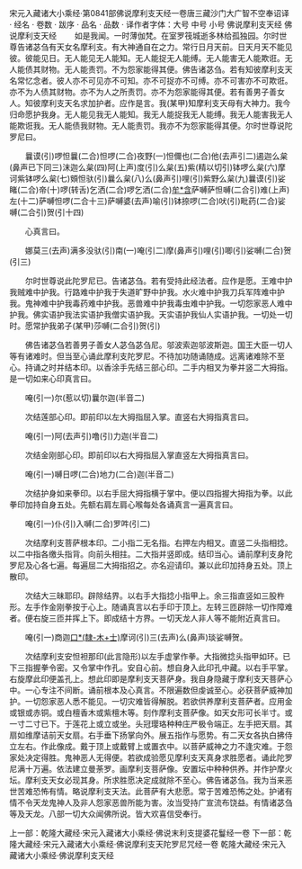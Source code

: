 宋元入藏诸大小乘经·第0841部佛说摩利支天经一卷唐三藏沙门大广智不空奉诏译
· 经名 · 卷数 · 跋序
· 品名 · 品数 · 译作者字体：大号 中号 小号
佛说摩利支天经
佛说摩利支天经
　　如是我闻。一时薄伽梵。在室罗筏城逝多林给孤独园。尔时世尊告诸苾刍有天女名摩利支。有大神通自在之力。常行日月天前。日天月天不能见彼。彼能见日。无人能见无人能知。无人能捉无人能缚。无人能害无人能欺诳。无人能债其财物。无人能责罚。不为怨家能得其便。佛告诸苾刍。若有知彼摩利支天名常忆念者。彼人亦不可见亦不可知。亦不可捉亦不可缚。亦不可害亦不可欺诳。亦不为人债其财物。亦不为人之所责罚。亦不为怨家能得其便。若有善男子善女人。知彼摩利支天名求加护者。应作是言。我(某甲)知摩利支天母有大神力。我今归命愿护我身。无人能见我无人能知。我无人能捉我无人能缚。我无人能害我无人能欺诳我。无人能债我财物。无人能责罚。我亦不为怨家能得其便。尔时世尊说陀罗尼曰。

　　曩谟(引)啰怛曩(二合)怛啰(二合)夜野(一)怛儞也(二合)他(去声引二)遏迦么枲(鼻声已下同三)沫迦么枲(四)阿(上声)度(引)么枲(五)紫(精以切引)钵啰么枲(六)摩诃紫钵啰么枲(七)頞怛驮(引)曩么枲(八)么(鼻声引)哩(引)紫野么枲(九)曩谟(引)娑睹(二合)帝(十)啰(转舌)乞洒(二合)啰乞洒(二合)[牟*含](引十一)萨嚩萨怛嚩(二合引)难(上声)左(十二)萨嚩怛啰(二合十三)萨嚩婆(去声)喻(引)钵捺啰(二合)吠(引)毗药(二合)娑嚩(二合引)贺(引十四)

　　心真言曰。

　　娜莫三(去声)满多没驮(引)南(一)唵(引二)摩(鼻声引)哩(引)唧(引)娑嚩(二合)贺(引三)

　　尔时世尊说此陀罗尼已。告诸苾刍。若有受持此经法者。应作是愿。王难中护我贼难中护我。行路难中护我于失道旷野中护我。水火难中护我刀兵军阵难中护我。鬼神难中护我毒药难中护我。恶兽难中护我毒虫难中护我。一切怨家恶人难中护我。佛实语护我法实语护我僧实语护我。天实语护我仙人实语护我。一切处一切时。愿常护我弟子(某甲)莎嚩(二合引)贺(引)

　　佛告诸苾刍若善男子善女人苾刍苾刍尼。邬波索迦邬波斯迦。国王大臣一切人等有诸难时。但当至心诵此摩利支陀罗尼。不待加功随诵随成。远离诸难除不至心。持诵之时并结本印。以香涂手先结三部心印。二手内相叉为拳并竖二大拇指。是一切如来心印真言曰。

　　唵(引一)尔(惹以切)曩尔迦(半音二)

　　次结莲部心印。即前印以左大拇指屈入掌。直竖右大拇指真言曰。

　　唵(引一)阿(去声引)噜(引)力迦(半音二)

　　次结金刚部心印。即前印以右大拇指屈入掌直竖左大拇指真言曰。

　　唵(引一)嚩日啰(二合)地力(二合)迦(半音二)

　　次结护身如来拳印。以右手屈大拇指横于掌中。便以四指握大拇指为拳。以此拳印加持自身五处。先额右肩左肩心喉每处各诵真言一遍真言曰。

　　唵(引一)仆(引)入嚩(二合)罗吽(引二)

　　次结摩利支菩萨根本印。二小指二无名指。右押左内相叉。直竖二头指相捻。以二中指各缴头指背。向前头相拄。二大指并竖即成。结印当心。诵前摩利支身陀罗尼及心各七遍。每遍屈二大拇指招之。亦名迎请印。兼以此印加持身五处。顶上散印。

　　次结大三昧耶印。辟除结界。以右手大指捻小指甲上。余三指直竖如三股杵形。左手作金刚拳按于心上。随诵真言以右手印于顶上。左转三匝辟除一切作障难者。便右旋三匝并挥上下。即成结十方界。一切天龙人非人等不能附近真言曰。

　　唵(引一)商迦[口*(隸-木+士)](轻舌二)摩诃(引)三(去声)么(鼻声)琰娑嚩贺。

　　次结摩利支安怛袒那印(此言隐形)以左手虚掌作拳。大指微捻头指甲如环。已下三指握拳令密。又令掌中作孔。安自心前。想自身入此印孔中藏。以右手平掌。右旋摩此印便盖孔上。想此印即是摩利支天菩萨身。我自身隐藏于摩利支天菩萨心中。一心专注不间断。诵前根本及心真言。不限遍数但虔诚至心。必获菩萨威神加护。一切怨家恶人悉不能见。一切灾难皆得解脱。若欲供养摩利支菩萨者。应用金或银或赤铜。或白檀香木或紫檀木等。刻作摩利支菩萨像。如天女形可长半寸。或一寸二寸已下。于莲花上或立或坐。头冠璎珞种种庄严极令端正。左手把天扇。其扇如维摩诘前天女扇。右手垂下扬掌向外。展五指作与愿势。有二天女各执白拂侍立左右。作此像成。戴于顶上或戴臂上或置衣中。以菩萨威神之力不逢灾难。于怨家处决定得胜。鬼神恶人无得便。若欲成验愿见摩利支天真身求胜愿者。诵此陀罗尼满十万遍。依法建立曼荼罗。画摩利支菩萨像。安置坛中种种供养。并作护摩火坛。摩利支天女必现其身。所求胜愿决定成就除不至心。佛告诸苾刍。我为当来恶世苦难恐怖有情。略说摩利支天法。此菩萨有大悲愿。常于苦难恐怖之处。护诸有情不令天龙鬼神人及非人怨家恶兽所能为害。汝当受持广宣流布饶益。有情诸苾刍等及天龙。八部一切大众闻佛所说。皆大欢喜信受奉行。

上一部：乾隆大藏经·宋元入藏诸大小乘经·佛说末利支提婆花鬘经一卷
下一部：乾隆大藏经·宋元入藏诸大小乘经·佛说摩利支天陀罗尼咒经一卷
乾隆大藏经·宋元入藏诸大小乘经·佛说摩利支天经